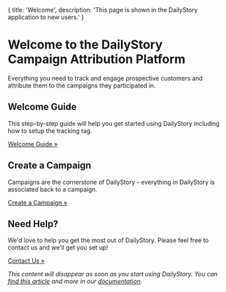 {
	title: 'Welcome',
	description: 'This page is shown in the DailyStory application to new users.'
}
# Welcome to the DailyStory Campaign Attribution Platform
Everything you need to track and engage prospective customers and attribute them to the campaigns they participated in.

<div class="row">
    <div class="col-md-4">
        <h2>Welcome Guide</h2>
        <p>
            This step-by-step guide will help you get started using DailyStory including how to setup the tracking tag.
        </p>
        <p><a class="btn btn-default" target="_blank" href="https://docs.dailystory.com/quickstart">Welcome Guide »</a></p>
    </div>
    <div class="col-md-4">
        <h2>Create a Campaign</h2>
        <p>Campaigns are the cornerstone of DailyStory - everything in DailyStory is associated back to a campaign.</p>
        <p><a class="btn btn-default" href="/Campaign/Create">Create a Campaign »</a></p>
    </div>
    <div class="col-md-4">
        <h2>Need Help?</h2>
        <p>We'd love to help you get the most out of DailyStory. Please feel free to contact us and we'll get you set up!</p>
        <p><a class="btn btn-default" target="_blank" href="https://www.dailystory.com/contact-us">Contact Us »</a></p>
    </div>
</div>

<i>This content will disappear as soon as you start using DailyStory. You can [find this article](https://docs.dailystory.com/install/welcome) and more in our [documentation](https://docs.dailystory.com).</i>